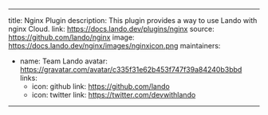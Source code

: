 
---
title: Nginx Plugin
description: This plugin provides a way to use Lando with nginx Cloud.
link: https://docs.lando.dev/plugins/nginx
source: https://github.com/lando/nginx
image: https://docs.lando.dev/nginx/images/nginxicon.png
maintainers:
  - name: Team Lando
    avatar: https://gravatar.com/avatar/c335f31e62b453f747f39a84240b3bbd
    links:
      - icon: github
        link: https://github.com/lando
      - icon: twitter
        link: https://twitter.com/devwithlando
---

